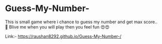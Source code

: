 # Guess-My-Number-
This is small game where i chance to guess my number and get max score.. 🥰 Blive me when you will play then you feel fun 😍😍


Link:- https://raushan8292.github.io/Guess-My-Number-/
